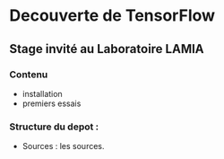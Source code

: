 # Decouverte de TensorFlow

## Stage invité au Laboratoire LAMIA

### Contenu

- installation
- premiers essais

### Structure du depot :

- Sources : les sources.



